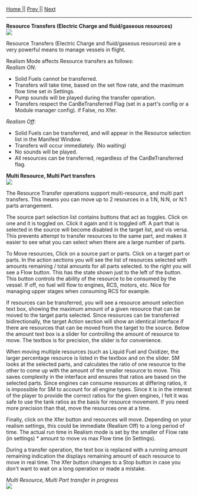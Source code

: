 [Home ](https://github.com/PapaJoesSoup/ShipManifest/wiki)|| [Prev ](https://github.com/PapaJoesSoup/ShipManifest/wiki/2.1---Crew-Transfers)|| [Next](https://github.com/PapaJoesSoup/ShipManifest/wiki/2.3---Resource-Transfers)
***
**Resource Transfers (Electric Charge and fluid/gaseous resources)**  
![](http://i.imgur.com/nbudphN.png)

Resource Transfers (Electric Charge and fluid/gaseous resources) are a very powerful means to manage vessels in flight.

Realism Mode affects Resource transfers as follows:  
_Realism ON_:  
* Solid Fuels cannot be transferred.
* Transfers will take time, based on the set flow rate, and the maximum flow time set in Settings.
* Pump sounds will be played during the transfer operation.
* Transfers respect the CanBeTransferred Flag (set in a part's config or a Module manager config).  if False, no Xfer.

_Realism Off_:  
* Solid Fuels can be transferred, and will appear in the Resource selection list in the Manifest Window.
* Transfers will occur immediately. (No waiting)
* No sounds will be played.
* All resources can be transferred, regardless of the CanBeTransferred flag.

**Multi Resource, Multi Part transfers**  
![](http://i.imgur.com/LdqDtfl.png)

The Resource Transfer operations support multi-resource, and multi part transfers.   This means you can move up to 2 resources in a 1:N, N:N, or N:1 parts arrangement.

The source part selection list contains buttons that act as toggles.   Click on one and it is toggled on.  Click it again and it is toggled off.  A part that is selected in the source will become disabled in the target list, and vis versa.  This prevents attempt to transfer resources to the same part, and makes it easier to see what you can select when there are a large number of parts.

To Move resources, Click on a source part or parts.  Click on a target part or parts. In the action sections you will see the list of resources selected with amounts remaining / total amounts for all parts selected. to the right you will see a Flow button.  This has the state shown just to the left of the button.  This button controls the ability of the resource to be consumed by the vessel.  If off, no fuel will flow to engines, RCS, motors, etc.  Nice for managing upper stages when consuming RCS for example. 

If resources can be transferred, you will see a resource amount selection text box, showing the maximum amount of a given resource that can be moved to the target parts selected. Since resources can be transferred bidirectionally, the target Action section will show an identical interface if there are resources that can be moved from the target to the source.  Below the amount text box is a slider for controlling the amount of resource to move.  The textbox is for precision, the slider is for convenience.

When moving multiple resources (such as Liquid Fuel and Oxidizer, the larger percentage resource is listed in the textbox and on the slider.  SM looks at the selected parts, and calculates the ratio of one resource to the other to come up with the amount of the smaller resource to move.  This saves complexity in the interface and ensures that ratios are based on the selected parts.  Since engines can consume resources at differing ratios, it is impossible for SM to account for all engine types.  Since it is in the interest of the player to provide the correct ratios for the given engines, I felt it was safe to use the tank ratios as the basis for resource movement.  If you need more precision than that, move the resources one at a time.

Finally, click on the Xfer button and resources will move.  Depending on your realism settings, this could be immediate (Realism Off) to a long period of time.  The actual run time in Realism mode is set by the smaller of Flow rate (in settings) * amount to move vs max Flow time (in Settings).

During a transfer operation, the text box is replaced with a running amount remaining indication the displays remaining amount of each resource to move in real time.  The Xfer button changes to a Stop button in case you don't want to wait on a long operation or made a mistake.

_Multi Resource, Multi Part transfer in progress_  
![](http://i.imgur.com/M5JpIs4.png)